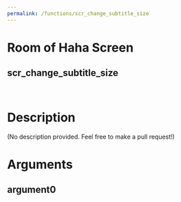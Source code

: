 ```yaml
---
permalink: /functions/scr_change_subtitle_size
---
```

# Room of Haha Screen  
## scr_change_subtitle_size  
&nbsp;  
# Description  
(No description provided. Feel free to make a pull request!) 
&nbsp;  
# Arguments
## argument0

&nbsp;  


